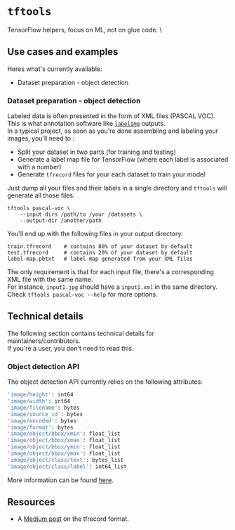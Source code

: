 # `tftools`
TensorFlow helpers, focus on ML, not on glue code. \

## Use cases and examples
Heres what's currently available:
- Dataset preparation - object detection

### Dataset preparation - object detection
Labeled data is often presented in the form of XML files (PASCAL VOC). \
This is what annotation software like [`labelImg`](https://github.com/tzutalin/labelImg) outputs. \
In a typical project, as soon as you're done assembling and labeling your images, you'll need to :
- Split your dataset in two parts (for training and testing)
- Generate a label map file for TensorFlow (where each label is associated with a number)
- Generate `tfrecord` files for your each dataset to train your model

Just dump all your files and their labels in a single directory and `tftools` will generate all those files:

```
tftools pascal-voc \
    --input-dirs /path/to /your /datasets \
    --output-dir /another/path
```

You'll end up with the following files in your output directory:
```
train.tfrecord    # contains 80% of your dataset by default
test.tfrecord     # contains 20% of your dataset by default
label-map.pbtxt   # label map generated from your XML files
```

The only requirement is that for each input file, there's a corresponding XML file with the same name. \
For instance, `input1.jpg` should have a `input1.xml` in the same directory. \
Check `tftools pascal-voc --help` for more options.


## Technical details
The following section contains technical details for maintainers/contributors. \
If you're a user, you don't need to read this.

### Object detection API
The object detection API currently relies on the following attributes:
```bash
'image/height': int64
'image/width': int64
'image/filename': bytes
'image/source_id': bytes
'image/encoded': bytes
'image/format': bytes
'image/object/bbox/xmin': float_list
'image/object/bbox/xmax': float_list
'image/object/bbox/ymin': float_list
'image/object/bbox/ymax': float_list
'image/object/class/text': bytes_list
'image/object/class/label': int64_list
```

More information can be found [here](https://github.com/tensorflow/models/blob/master/research/object_detection/g3doc/using_your_own_dataset.md).

## Resources
- A [Medium post](https://medium.com/mostly-ai/tensorflow-records-what-they-are-and-how-to-use-them-c46bc4bbb564) on the tfrecord format.
